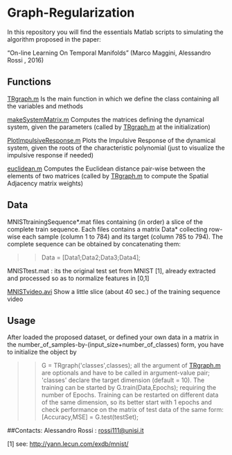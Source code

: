 # Graph-Regularization
In this repository you will find the essentials Matlab scripts to simulating the algorithm proposed in the paper:

“On-line Learning On Temporal Manifolds” (Marco Maggini, Alessandro Rossi , 2016) 

## Functions

[TRgraph.m](https://github.com/alered87/Graph-Regularization/blob/master/TRgraph.m)
Is the main function in which we define the class containing all the variables and methods

[makeSystemMatrix.m](https://github.com/alered87/Graph-Regularization/blob/master/makeSystemMatrix.m) 
Computes the matrices defining the dynamical system, given the parameters (called by [TRgraph.m](https://github.com/alered87/Graph-Regularization/blob/master/TRgraph.m) at the initialization)

[PlotImpulsiveResponse.m](https://github.com/alered87/Graph-Regularization/blob/master/PlotImpulsiveResponse.m) 
Plots the Impulsive Response of the dynamical system, given the roots of the characteristic polynomial (just to visualize the impulsive response if needed)

[euclidean.m](https://github.com/alered87/Graph-Regularization/blob/master/euclidean.m) 
Computes the Euclidean distance pair-wise between the elements of two matrices (called by [TRgraph.m](https://github.com/alered87/Graph-Regularization/blob/master/TRgraph.m) to compute the Spatial Adjacency matrix weights)


## Data

MNISTtrainingSequence*.mat files containing (in order) a slice of the complete train sequence. Each files contains a matrix Data* collecting row-wise each sample (column 1 to 784) and its target (column 785 to 794). The complete sequence can be obtained by concatenating them:
>> Data = [Data1;Data2;Data3;Data4];

MNISTtest.mat : its the original test set from MNIST [1], already extracted and processed so as to normalize features in [0,1]

[MNISTvideo.avi](https://github.com/alered87/Graph-Regularization/blob/master/MNISTvideo.avi)
Show a little slice (about 40 sec.) of the training sequence video


## Usage

After loaded the proposed dataset, or defined your own data in a matrix in the number_of_samples-by-(input_size+number_of_classes) form, you have to initialize the object by
>> G = TRgraph('classes',classes);
all the argument of [TRgraph.m](https://github.com/alered87/Graph-Regularization/blob/master/TRgraph.m) are optionals and have to be called in argument-value pair; 'classes' declare the target dimension (default = 10). The training can be started by 
>> G.train(Data,Epochs);
requiring the number of Epochs. Training can be restarted on different data of the same dimension, so its better start with 1 epochs and check performance on the matrix of test data of the same form:
>> [Accuracy,MSE] = G.test(testSet);



##Contacts: 
Alessandro Rossi : rossi111@unisi.it

[1] see: http://yann.lecun.com/exdb/mnist/
